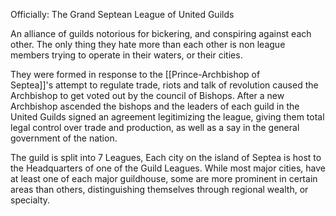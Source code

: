 Officially: The Grand Septean League of United Guilds

An alliance of guilds notorious for bickering, and conspiring against each other. The only thing they hate more than each other is non league members trying to operate in their waters, or their cities. 

They were formed in response to the [[Prince-Archbishop of Septea]]'s attempt to regulate trade, riots and talk of revolution caused the Archbishop to get voted out by the council of Bishops. After a new Archbishop ascended the bishops and the leaders of each guild in the United Guilds signed an agreement legitimizing the league, giving them total legal control over trade and production, as well as a say in the general government of the nation.

The guild is split into 7 Leagues, Each city on the island of Septea is host to the Headquarters of one of the Guild Leagues. While most major cities, have at least one of each major guildhouse, some are more prominent in certain areas than others, distinguishing themselves through regional wealth, or specialty.

